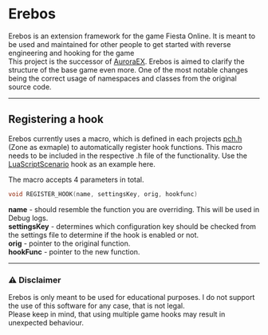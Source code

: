 ﻿# Erebos
Erebos is an extension framework for the game Fiesta Online. It is meant to be used and maintained for other people 
to get started with reverse engineering and hooking for the game\
This project is the successor of [AuroraEX](https://github.com/Flainity/AuroraEX). Erebos is aimed to clarify
the structure of the base game even more. One of the most notable changes being the correct usage of namespaces 
and classes from the original source code.

---
## Registering a hook
Erebos currently uses a macro, which is defined in each projects [pch.h](Zone/pch.h) (Zone as exmaple) to automatically
register hook functions. This macro needs to be included in the respective .h file of the functionality. Use the
[LuaScriptScenario](Zone/Fiesta/Classes/LuaScriptScenario/LuaScriptScenario.h) hook as an example here.

The macro accepts 4 parameters in total.
```c++
void REGISTER_HOOK(name, settingsKey, orig, hookfunc)
```
**name** - should resemble the function you are overriding. This will be used in Debug logs.\
**settingsKey** - determines which configuration key should be checked from the settings file to determine if the hook is enabled or not.\
**orig** - pointer to the original function.\
**hookFunc** - pointer to the new function.

---
### ⚠️ Disclaimer
Erebos is only meant to be used for educational purposes. I do not support the use of this software for any case, that
is not legal.\
Please keep in mind, that using multiple game hooks may result in unexpected behaviour.
